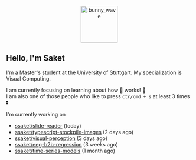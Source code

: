 <div align='center'>
<img src=https://media.giphy.com/media/3o7TKMt1VVNkHV2PaE/giphy.gif alt="bunny_wave" width="100px"/>
</div>

## Hello, I'm Saket

I'm a Master's student at the University of Stuttgart. My specialization is Visual Computing.

I am currently focusing on learning about how :brain: works! :exploding_head:\
I am also one of those people who like to press `ctr/cmd + s` at least 3 times :arrow_double_down:


I'm currently working on

- [ssaket/slide-reader](https://github.com/ssaket/slide-reader) (today)
- [ssaket/typescript-stockpile-images](https://github.com/ssaket/typescript-stockpile-images) (2 days ago)
- [ssaket/visual-perception](https://github.com/ssaket/visual-perception) (3 days ago)
- [ssaket/eeg-b2b-regression](https://github.com/ssaket/eeg-b2b-regression) (3 weeks ago)
- [ssaket/time-series-models](https://github.com/ssaket/time-series-models) (1 month ago)
